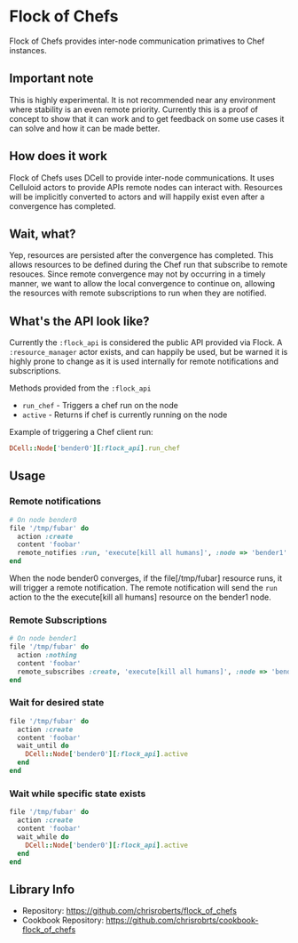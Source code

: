 # Flock of Chefs

Flock of Chefs provides inter-node communication primatives to Chef instances.

## Important note

This is highly experimental. It is not recommended near any environment
where stability is an even remote priority. Currently this is a proof of 
concept to show that it can work and to get feedback on some use cases it 
can solve and how it can be made better.

## How does it work

Flock of Chefs uses DCell to provide inter-node communications. It uses Celluloid
actors to provide APIs remote nodes can interact with. Resources will be implicitly
converted to actors and will happily exist even after a convergence has completed.

## Wait, what?

Yep, resources are persisted after the convergence has completed. This allows
resources to be defined during the Chef run that subscribe to remote resouces.
Since remote convergence may not by occurring in a timely manner, we want to
allow the local convergence to continue on, allowing the resources with
remote subscriptions to run when they are notified.

## What's the API look like?

Currently the `:flock_api` is considered the public API provided via Flock.
A `:resource_manager` actor exists, and can happily be used, but be warned
it is highly prone to change as it is used internally for remote notifications
and subscriptions.

Methods provided from the `:flock_api`
* `run_chef` - Triggers a chef run on the node
* `active` - Returns if chef is currently running on the node

Example of triggering a Chef client run:

```ruby
DCell::Node['bender0'][:flock_api].run_chef
```

## Usage

### Remote notifications

```ruby
# On node bender0
file '/tmp/fubar' do
  action :create
  content 'foobar'
  remote_notifies :run, 'execute[kill all humans]', :node => 'bender1'
end
```

When the node bender0 converges, if the file[/tmp/fubar] resource
runs, it will trigger a remote notification. The remote notification
will send the `run` action to the the execute[kill all humans]
resource on the bender1 node.

### Remote Subscriptions
```ruby
# On node bender1
file '/tmp/fubar' do
  action :nothing
  content 'foobar'
  remote_subscribes :create, 'execute[kill all humans]', :node => 'bender0'
end
```

### Wait for desired state
```ruby
file '/tmp/fubar' do
  action :create
  content 'foobar'
  wait_until do
    DCell::Node['bender0'][:flock_api].active
  end
end
```

### Wait while specific state exists
```ruby
file '/tmp/fubar' do
  action :create
  content 'foobar'
  wait_while do
    DCell::Node['bender0'][:flock_api].active
  end
end
```

## Library Info

* Repository: https://github.com/chrisroberts/flock_of_chefs
* Cookbook Repository: https://github.com/chrisrobrts/cookbook-flock_of_chefs
